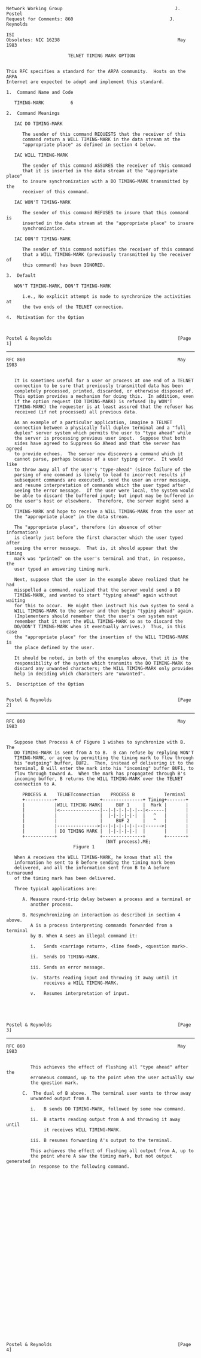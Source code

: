     Network Working Group                                          J. Postel
    Request for Comments: 860                                    J. Reynolds
                                                                         ISI
    Obsoletes: NIC 16238                                            May 1983

                           TELNET TIMING MARK OPTION


    This RFC specifies a standard for the ARPA community.  Hosts on the ARPA
    Internet are expected to adopt and implement this standard.

    1.  Command Name and Code

       TIMING-MARK          6

    2.  Command Meanings

       IAC DO TIMING-MARK

          The sender of this command REQUESTS that the receiver of this
          command return a WILL TIMING-MARK in the data stream at the
          "appropriate place" as defined in section 4 below.

       IAC WILL TIMING-MARK

          The sender of this command ASSURES the receiver of this command
          that it is inserted in the data stream at the "appropriate place"
          to insure synchronization with a DO TIMING-MARK transmitted by the
          receiver of this command.

       IAC WON'T TIMING-MARK

          The sender of this command REFUSES to insure that this command is
          inserted in the data stream at the "appropriate place" to insure
          synchronization.

       IAC DON'T TIMING-MARK

          The sender of this command notifies the receiver of this command
          that a WILL TIMING-MARK (previously transmitted by the receiver of
          this command) has been IGNORED.

    3.  Default

       WON'T TIMING-MARK, DON'T TIMING-MARK

          i.e., No explicit attempt is made to synchronize the activities at
          the two ends of the TELNET connection.

    4.  Motivation for the Option



    Postel & Reynolds                                               [Page 1]

------------------------------------------------------------------------

``` newpage
RFC 860                                                         May 1983


   It is sometimes useful for a user or process at one end of a TELNET
   connection to be sure that previously transmitted data has been
   completely processed, printed, discarded, or otherwise disposed of.
   This option provides a mechanism for doing this.  In addition, even
   if the option request (DO TIMING-MARK) is refused (by WON'T
   TIMING-MARK) the requester is at least assured that the refuser has
   received (if not processed) all previous data.

   As an example of a particular application, imagine a TELNET
   connection between a physically full duplex terminal and a "full
   duplex" server system which permits the user to "type ahead" while
   the server is processing previous user input.  Suppose that both
   sides have agreed to Suppress Go Ahead and that the server has agreed
   to provide echoes.  The server now discovers a command which it
   cannot parse, perhaps because of a user typing error.  It would like
   to throw away all of the user's "type-ahead" (since failure of the
   parsing of one command is likely to lead to incorrect results if
   subsequent commands are executed), send the user an error message,
   and resume interpretation of commands which the user typed after
   seeing the error message.  If the user were local, the system would
   be able to discard the buffered input; but input may be buffered in
   the user's host or elsewhere.  Therefore, the server might send a DO
   TIMING-MARK and hope to receive a WILL TIMING-MARK from the user at
   the "appropriate place" in the data stream.

   The "appropriate place", therefore (in absence of other information)
   is clearly just before the first character which the user typed after
   seeing the error message.  That is, it should appear that the timing
   mark was "printed" on the user's terminal and that, in response, the
   user typed an answering timing mark.

   Next, suppose that the user in the example above realized that he had
   misspelled a command, realized that the server would send a DO
   TIMING-MARK, and wanted to start "typing ahead" again without waiting
   for this to occur.  He might then instruct his own system to send a
   WILL TIMING-MARK to the server and then begin "typing ahead" again.
   (Implementers should remember that the user's own system must
   remember that it sent the WILL TIMING-MARK so as to discard the
   DO/DON'T TIMING-MARK when it eventually arrives.)  Thus, in this case
   the "appropriate place" for the insertion of the WILL TIMING-MARK is
   the place defined by the user.

   It should be noted, in both of the examples above, that it is the
   responsibility of the system which transmits the DO TIMING-MARK to
   discard any unwanted characters; the WILL TIMING-MARK only provides
   help in deciding which characters are "unwanted".

5.  Description of the Option


Postel & Reynolds                                               [Page 2]
```

------------------------------------------------------------------------

``` newpage
RFC 860                                                         May 1983


   Suppose that Process A of Figure 1 wishes to synchronize with B. The
   DO TIMING-MARK is sent from A to B.  B can refuse by replying WON'T
   TIMING-MARK, or agree by permitting the timing mark to flow through
   his "outgoing" buffer, BUF2.  Then, instead of delivering it to the
   terminal, B will enter the mark into his "incoming" buffer BUF1, to
   flow through toward A.  When the mark has propagated through B's
   incoming buffer, B returns the WILL TIMING-MARK over the TELNET
   connection to A.

      PROCESS A    TELNETconnection    PROCESS B           Terminal
      +-----------+                +---------------+ Timing+-------+
      |           |WILL TIMING MARK|     BUF 1     |  Mark |       |
      |           |<---------------|--|-|-|-|-|-|--|<------|       |
      |           |                |  |-|-|-|-|-|  |   ^   |       |
      |           |                |     BUF 2     |   ^   |       |
      |           |--------------->|--|-|-|-|-|-|--|------>|       |
      |           | DO TIMING MARK |  |-|-|-|-|-|  |       |       |
      +-----------+                +---------------+       +-------+
                                     (NVT process).ME;
                         Figure 1

   When A receives the WILL TIMING-MARK, he knows that all the
   information he sent to B before sending the timing mark been
   delivered, and all the information sent from B to A before turnaround
   of the timing mark has been delivered.

   Three typical applications are:

      A. Measure round-trip delay between a process and a terminal or
         another process.

      B. Resynchronizing an interaction as described in section 4 above.
         A is a process interpreting commands forwarded from a terminal
         by B. When A sees an illegal command it:

         i.   Sends <carriage return>, <line feed>, <question mark>.

         ii.  Sends DO TIMING-MARK.

         iii. Sends an error message.

         iv.  Starts reading input and throwing it away until it
              receives a WILL TIMING-MARK.

         v.   Resumes interpretation of input.





Postel & Reynolds                                               [Page 3]
```

------------------------------------------------------------------------

``` newpage
RFC 860                                                         May 1983


         This achieves the effect of flushing all "type ahead" after the
         erroneous command, up to the point when the user actually saw
         the question mark.

      C.  The dual of B above.  The terminal user wants to throw away
         unwanted output from A.

         i.   B sends DO TIMING-MARK, followed by some new command.

         ii.  B starts reading output from A and throwing it away until
              it receives WILL TIMING-MARK.

         iii. B resumes forwarding A's output to the terminal.

         This achieves the effect of flushing all output from A, up to
         the point where A saw the timing mark, but not output generated
         in response to the following command.

































Postel & Reynolds                                               [Page 4]
```
